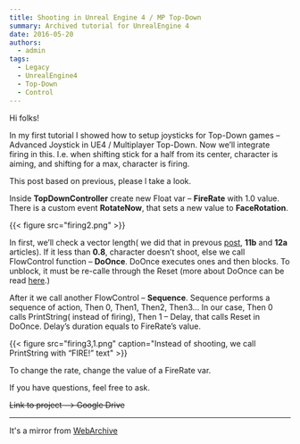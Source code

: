 ```yaml
---
title: Shooting in Unreal Engine 4 / MP Top-Down
summary: Archived tutorial for UnrealEngine 4
date: 2016-05-20
authors:
  - admin
tags:
  - Legacy
  - UnrealEngine4
  - Top-Down
  - Control
---
```


Hi folks!

In my first tutorial I showed how to setup joysticks for Top-Down games – Advanced Joystick in UE4 / Multiplayer Top-Down. Now we’ll integrate firing in this. I.e. when shifting stick for a half from its center, character is aiming, and shifting for a max, character is firing.

This post based on previous, please l take a look.

Inside **TopDownController** create new Float var – **FireRate** with 1.0 value. There is a custom event **RotateNow**, that sets a new value to **FaceRotation**.

{{< figure src="firing2.png" >}}

In first, we’ll check a vector length( we did that in prevous [post](post/legacy/advanced-joystics-mp-top-down/), **11b** and **12a** articles).
If it less than **0.8**, character doesn’t shoot, else we call FlowControl function – **DoOnce**. DoOnce executes ones and then blocks.
To unblock, it must be re-calle through the Reset (more about DoOnce can be read [here](https://docs.unrealengine.com/latest/INT/Engine/Blueprints/UserGuide/FlowControl/#doonce).)

After it we call another FlowControl – **Sequence**. Sequence performs a sequence of action, Then 0, Then1, Then2, Then3…
In our case, Then 0 calls PrintString( instead of firing), Then 1 – Delay, that calls Reset in DoOnce. Delay’s duration equals to FireRate’s value.

{{< figure src="firing3,1.png" caption="Instead of shooting, we call PrintString with “FIRE!” text" >}}

To change the rate, change the value of a FireRate var.

If you have questions, feel free to ask.

~~Link to project –> Google Drive~~

---
It's a mirror from [WebArchive](https://web.archive.org/web/20190401030238/http://iryos-workshop.com/en/joystick-firing-ue4/)